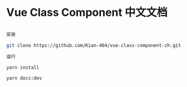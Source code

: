 # Vue Class Component 中文文档


```bash

安装

git clone https://github.com/Kian-404/vue-class-component-zh.git

运行

yarn install

yarn docs:dev

```



